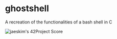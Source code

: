 # ghostshell

A recreation of the functionalities of a bash shell in C

![jaeskim's 42Project Score](https://badge42.herokuapp.com/api/project/tmullan/minishell)
